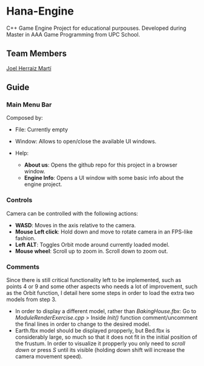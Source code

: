 # Hana-Engine
C++ Game Engine Project for educational purpouses. Developed during Master in AAA Game Programming from UPC School.

## Team Members
[Joel Herraiz Martí](https://github.com/Izenz)

## Guide
### Main Menu Bar
Composed by:
  * File: Currently empty
  * Window: Allows to open/close the available UI windows.
  * Help: 

      * **About us**: Opens the github repo for this project in a browser window.
      * **Engine Info**: Opens a UI window with some basic info about the engine project.
   
### Controls
Camera can be controlled with the following actions:
   * **WASD**: Moves in the axis relative to the camera.
   * **Mouse Left click**: Hold down and move to rotate camera in an FPS-like fashion.
   * **Left ALT**: Toggles Orbit mode around currently loaded model.
   * **Mouse wheel**: Scroll up to zoom in. Scroll down to zoom out.
   
### Comments
Since there is still critical functionality left to be implemented, such as points 4 or 9 and some other aspects who needs a lot of improvement, such as the Orbit function, I detail here some steps in order to load the extra two models from step 3.

   * In order to display a different model, rather than *BakingHouse.fbx*: Go to *ModuleRenderExercise.cpp* > Inside *Init()* function comment/uncomment the final lines in order to change to the desired model.
   * Earth.fbx model should be displayed propperly, but Bed.fbx is considerably large, so much so that it does not fit in the initial position of the frustum. In order to visualize it propperly you only need to *scroll down* or press *S* until its visible (holding down shift will increase the camera movement speed).
   
   
